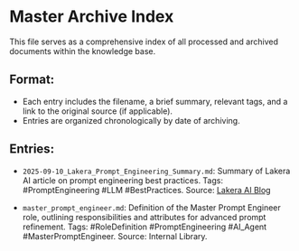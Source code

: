 # Master Archive Index

This file serves as a comprehensive index of all processed and archived documents within the knowledge base.

## Format:
- Each entry includes the filename, a brief summary, relevant tags, and a link to the original source (if applicable).
- Entries are organized chronologically by date of archiving.

## Entries:



- `2025-09-10_Lakera_Prompt_Engineering_Summary.md`: Summary of Lakera AI article on prompt engineering best practices. Tags: #PromptEngineering #LLM #BestPractices. Source: [Lakera AI Blog](https://www.lakera.ai/blog/prompt-engineering-guide)



- `master_prompt_engineer.md`: Definition of the Master Prompt Engineer role, outlining responsibilities and attributes for advanced prompt refinement. Tags: #RoleDefinition #PromptEngineering #AI_Agent #MasterPromptEngineer. Source: Internal Library.


